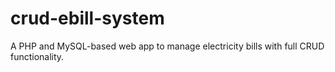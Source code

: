 # crud-ebill-system
A PHP and MySQL-based web app to manage electricity bills with full CRUD functionality.
